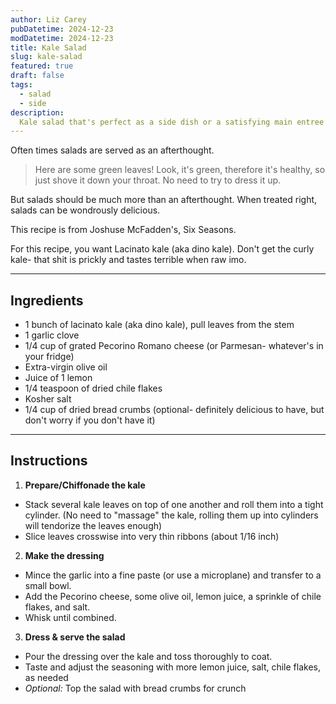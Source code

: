 ```yaml
---
author: Liz Carey
pubDatetime: 2024-12-23
modDatetime: 2024-12-23
title: Kale Salad 
slug: kale-salad
featured: true
draft: false
tags:
  - salad
  - side
description:
  Kale salad that's perfect as a side dish or a satisfying main entree
---
```


Often times salads are served as an afterthought. 
> Here are some green leaves! Look, it's green, therefore it's healthy, so just shove it down your throat. No need to try to dress it up. 

But salads should be much more than an afterthought. When treated right, salads can be wondrously delicious. 

This recipe is from Joshuse McFadden's, Six Seasons. 

For this recipe, you want Lacinato kale (aka dino kale). Don't get the curly kale- that shit is prickly and tastes terrible when raw imo. 

--- 

## Ingredients
- 1 bunch of lacinato kale (aka dino kale), pull leaves from the stem
- 1 garlic clove
- 1/4 cup of grated Pecorino Romano cheese (or Parmesan- whatever's in your fridge)
- Extra-virgin olive oil
- Juice of 1 lemon
- 1/4 teaspoon of dried chile flakes
- Kosher salt 
- 1/4 cup of dried bread crumbs (optional- definitely delicious to have, but don't worry if you don't have it)

--- 

## Instructions
1. **Prepare/Chiffonade the kale** 
- Stack several kale leaves on top of one another and roll them into a tight cylinder. (No need to "massage" the kale, rolling them up into cylinders will tendorize the leaves enough)
- Slice leaves crosswise into very thin ribbons (about 1/16 inch)


2. **Make the dressing** 
- Mince the garlic into a fine paste (or use a microplane) and transfer to a small bowl.
- Add the Pecorino cheese, some olive oil, lemon juice, a sprinkle of chile flakes, and salt. 
- Whisk until combined.


3. **Dress & serve the salad**
- Pour the dressing over the kale and toss thoroughly to coat. 
- Taste and adjust the seasoning with more lemon juice, salt, chile flakes, as needed
- *Optional:* Top the salad with bread crumbs for crunch